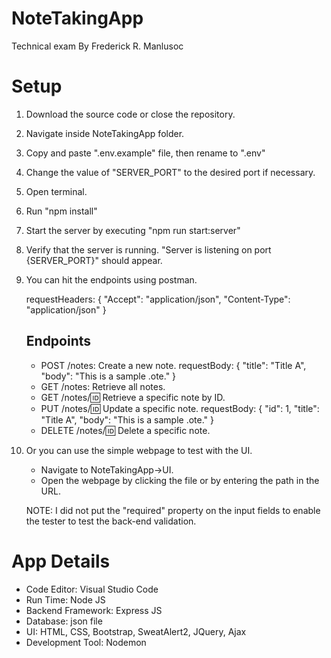 # NoteTakingApp
Technical exam
By Frederick R. Manlusoc

# Setup
1. Download the source code or close the repository.
2. Navigate inside NoteTakingApp folder.
3. Copy and paste ".env.example" file, then rename to ".env"
4. Change the value of "SERVER_PORT" to the desired port if necessary.
6. Open terminal.
7. Run "npm install"
8. Start the server by executing "npm run start:server"
9. Verify that the server is running. "Server is listening on port {SERVER_PORT}" should appear.
10. You can hit the endpoints using postman.
    
    requestHeaders: {
      "Accept": "application/json",
      "Content-Type": "application/json"
    }
    ## Endpoints
    - POST /notes: Create a new note.
        requestBody: {
          "title": "Title A",
          "body": "This is a sample .ote."
        }
    - GET /notes: Retrieve all notes.
    - GET /notes/:id: Retrieve a specific note by ID.
    - PUT /notes/:id: Update a specific note.
        requestBody: {
          "id": 1,
          "title": "Title A",
          "body": "This is a sample .ote."
        }
    - DELETE /notes/:id: Delete a specific note.
   
12. Or you can use the simple webpage to test with the UI.
    - Navigate to NoteTakingApp->UI.
    - Open the webpage by clicking the file or by entering the path in the URL.

    NOTE: I did not put the "required" property on the input fields to enable the tester to test the back-end validation.


# App Details
- Code Editor: Visual Studio Code
- Run Time: Node JS
- Backend Framework: Express JS
- Database: json file
- UI: HTML, CSS, Bootstrap, SweatAlert2, JQuery, Ajax
- Development Tool: Nodemon
